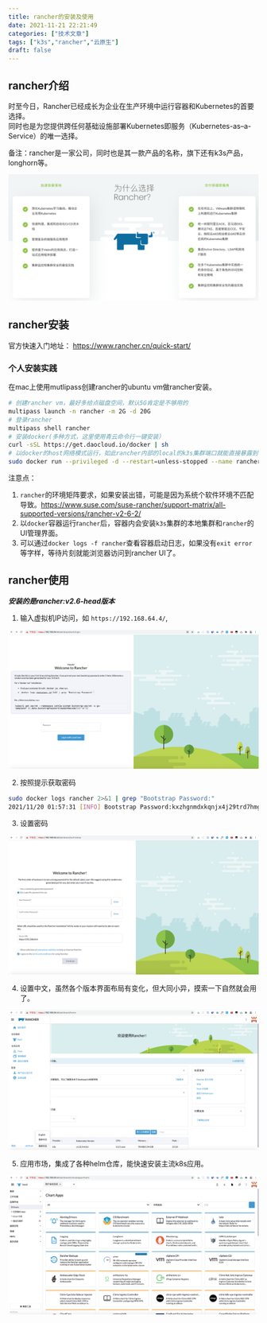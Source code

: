 ```yaml
---
title: rancher的安装及使用
date: 2021-11-21 22:21:49
categories: ["技术文章"]
tags: ["k3s","rancher","云原生"]
draft: false
---
```


## rancher介绍
时至今日，Rancher已经成长为企业在生产环境中运行容器和Kubernetes的首要选择。  
同时也是为您提供跨任何基础设施部署Kubernetes即服务（Kubernetes-as–a-Service）的唯一选择。

备注：rancher是一家公司，同时也是其一款产品的名称，旗下还有k3s产品，longhorn等。

<img src="/mb/images/k8s/rancher-01.png">

## rancher安装
官方快速入门地址： https://www.rancher.cn/quick-start/
### 个人安装实践
在mac上使用mutlipass创建rancher的ubuntu vm做rancher安装。
``` bash
# 创建rancher vm，最好多给点磁盘空间，默认5G肯定是不够用的
multipass launch -n rancher -m 2G -d 20G
# 登录rancher
multipass shell rancher
# 安装docker(多种方式，这里使用青云命令行一键安装）
curl -sSL https://get.daocloud.io/docker | sh
# 以docker的host网络模式运行，如此rancher内部的local的k3s集群端口就能直接暴露到vm了
sudo docker run --privileged -d --restart=unless-stopped --name rancher --network=host -p 80:80 -p 443:443 rancher/rancher:v2.6-head
```
注意点：
1. `rancher`的环境矩阵要求，如果安装出错，可能是因为系统个软件环境不匹配导致。https://www.suse.com/suse-rancher/support-matrix/all-supported-versions/rancher-v2-6-2/
2. 以`docker`容器运行r`ancher`后，容器内会安装`k3s`集群的本地集群和`rancher`的UI管理界面。
3. 可以通过`docker logs -f rancher`查看容器启动日志，如果没有`exit error`等字样，等待片刻就能浏览器访问到rancher UI了。
## rancher使用
***安装的是rancher:v2.6-head版本***
1. 输入虚拟机IP访问，如 `https://192.168.64.4/`,

<img src="/mb/images/k8s/rancher-02.png">

2. 按照提示获取密码
``` bash
sudo docker logs rancher 2>&1 | grep "Bootstrap Password:"
2021/11/20 01:57:31 [INFO] Bootstrap Password:kxzhgnmdxkqnjx4j29trd7hmgjktcn482s6tf9pjhdl9qjqch8v6rx
```
3. 设置密码

<img src="/mb/images/k8s/rancher-03.png">

4. 设置中文，虽然各个版本界面布局有变化，但大同小异，摸索一下自然就会用了。

<img src="/mb/images/k8s/rancher-04.png">

5. 应用市场，集成了各种helm仓库，能快速安装主流k8s应用。

<img src="/mb/images/k8s/rancher-05.png">
